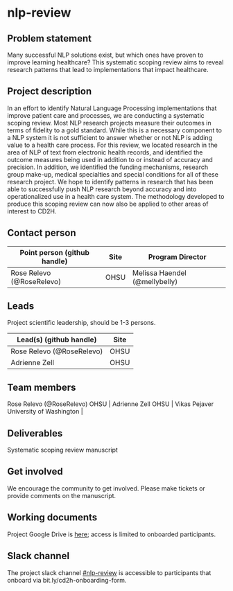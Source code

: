 # nlp-review

## Problem statement
Many successful NLP solutions exist, but which ones have proven to improve learning healthcare? This systematic scoping review aims to reveal research patterns that lead to implementations that impact healthcare. 

## Project description

In an effort to identify Natural Language Processing implementations that improve patient care and processes, we are conducting a systematic scoping review.  Most NLP research projects measure their outcomes in terms of fidelity to a gold standard.  While this is a necessary component to a NLP system it is not sufficient to answer whether or not NLP is adding value to a health care process.  For this review, we located research in the area of NLP of text from electronic health records, and identified the outcome measures being used in addition to or instead of accuracy and precision.  In addition, we identified the funding mechanisms, research group make-up, medical specialties and special conditions for all of these research project.  We hope to identify patterns in research that has been able to successfully push NLP research beyond accuracy and into operationalized use in a health care system.  The methodology developed to produce this scoping review can now also be applied to other areas of interest to CD2H.

## Contact person

Point person (github handle) | Site | Program Director
----------|--------------|---------------
Rose Relevo (@RoseRelevo) | OHSU | Melissa Haendel (@mellybelly)

## Leads 

Project scientific leadership, should be 1-3 persons. 

Lead(s) (github handle) | Site
----------|--------------|
Rose Relevo (@RoseRelevo) | OHSU 
Adrienne Zell | OHSU 


## Team members 

Rose Relevo (@RoseRelevo) OHSU |
Adrienne Zell OHSU |
Vikas Pejaver University of Washington |

## Deliverables
Systematic scoping review manuscript

## Get involved
We encourage the community to get involved. Please make tickets or provide comments on the manuscript. 

## Working documents

Project Google Drive is [here](https://drive.google.com/drive/folders/1mTeN9IXa78dQlkbpHudBfZWC0U2qL4yv); access is limited to onboarded participants. 


## Slack channel
The project slack channel [#nlp-review](https://cd2h.slack.com/messages/CGL5KMPEW) is accessible to participants that onboard via bit.ly/cd2h-onboarding-form.
